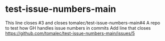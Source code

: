 # test-issue-numbers-main

This line closes #3 and closes tomalec/test-issue-numbers-main#4
A repo to test how GH handles issue numbers in commits
Add line that closes https://github.com/tomalec/test-issue-numbers-main/issues/5
